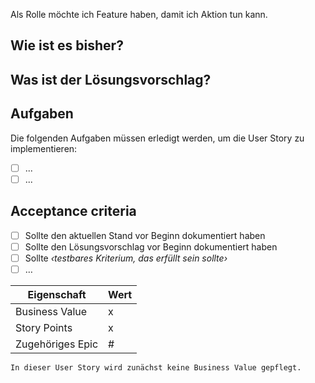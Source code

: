 Als Rolle möchte ich Feature haben, damit ich Aktion tun kann.

## Wie ist es bisher?

## Was ist der Lösungsvorschlag?

## Aufgaben
Die folgenden Aufgaben müssen erledigt werden, um die User Story zu implementieren:
- [ ] ...
- [ ] ...

## Acceptance criteria

- [ ] Sollte den aktuellen Stand vor Beginn dokumentiert haben
- [ ] Sollte den Lösungsvorschlag vor Beginn dokumentiert haben
- [ ] Sollte *‹testbares Kriterium, das erfüllt sein sollte›*
- [ ] …

| Eigenschaft       | Wert   |
| -----------       | ----   |
| Business Value    | x      |
| Story Points      | x      |
| Zugehöriges Epic  | #      |

`In dieser User Story wird zunächst keine Business Value gepflegt.`
